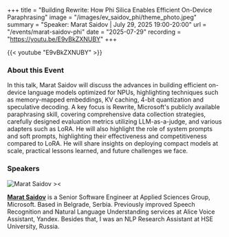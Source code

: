 +++
title = "Building Rewrite: How Phi Silica Enables Efficient On-Device Paraphrasing"
image = "/images/ev_saidov_phi/theme_photo.jpeg"
summary = "Speaker: Marat Saidov | July 29, 2025 19:00-20:00"
url = "/events/marat-saidov-phi"
date = "2025-07-29"
recording = "https://youtu.be/E9vBkZXNUBY"
+++

{{< youtube "E9vBkZXNUBY" >}}

<!-- ### Save the Date!
July 29th, 2025 19:00-20:00 -- [Munich🥨NLP Discord Server](https://discord.gg/bCuya2mKts?event=1384949135681126450). -->



### About this Event

In this talk, Marat Saidov will discuss the advances in building efficient on-device language models optimized for NPUs, highlighting techniques such as memory-mapped embeddings, KV caching, 4-bit quantization and speculative decoding. A key focus is Rewrite, Microsoft's publicly available paraphrasing skill, covering comprehensive data collection strategies, carefully designed evaluation metrics utilizing LLM-as-a-judge, and various adapters such as LoRA. He will also highlight the role of system prompts and soft prompts, highlighting their effectiveness and competitiveness compared to LoRA. He will share insights on deploying compact models at scale, practical lessons learned, and future challenges we face.


### Speakers

![Marat Saidov ><](https://media.licdn.com/dms/image/v2/D4D03AQEDQzhkME5kzg/profile-displayphoto-shrink_200_200/B4DZU2cBNmGcAc-/0/1740375069946?e=2147483647&v=beta&t=9404-WDdMGWt9mpQ3nE8TbcrPYDKsdDIkZk3eGQmkyg)

[**Marat Saidov**](https://www.linkedin.com/in/msaidov) is a Senior Software Engineer at Applied Sciences Group, Microsoft. Based in Belgrade, Serbia.
Previously improved Speech Recognition and Natural Language Understanding services at Alice Voice Assistant, Yandex.
Besides that, I was an NLP Research Assistant at HSE University, Russia.
